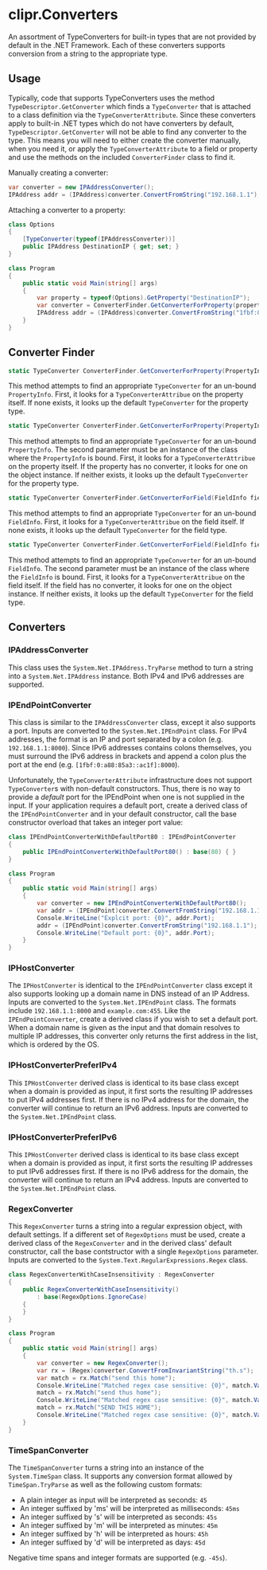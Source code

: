 # clipr.Converters

An assortment of TypeConverters for built-in types that are not provided by
default in the .NET Framework. Each of these converters supports conversion
from a string to the appropriate type.

## Usage

Typically, code that supports TypeConverters uses the method
`TypeDescriptor.GetConverter` which finds a `TypeConverter` that
is attached to a class definition via the `TypeConverterAttribute`.
Since these converters apply to built-in .NET types which do not
have converters by default, `TypeDescriptor.GetConverter` will not
be able to find any converter to the type. This means you will need to
either create the converter manually, when you need it, or apply the
`TypeConverterAttribute` to a field or property and use the methods
on the included `ConverterFinder` class to find it.

Manually creating a converter:

```csharp
var converter = new IPAddressConverter();
IPAddress addr = (IPAddress)converter.ConvertFromString("192.168.1.1");
```

Attaching a converter to a property:

```csharp
class Options
{
	[TypeConverter(typeof(IPAddressConverter))]
	public IPAddress DestinationIP { get; set; }
}

class Program
{
	public static void Main(string[] args)
	{
		var property = typeof(Options).GetProperty("DestinationIP");
		var converter = ConverterFinder.GetConverterForProperty(property);
		IPAddress addr = (IPAddress)converter.ConvertFromString("1fbf:0:a88:85a3::ac1f");
	}
}
```

## Converter Finder

```csharp
static TypeConverter ConverterFinder.GetConverterForProperty(PropertyInfo prop)
```

This method attempts to find an appropriate `TypeConverter` for an
un-bound `PropertyInfo`. First, it looks for a `TypeConverterAttribue`
on the property itself. If none exists, it looks up the default `TypeConverter`
for the property type.

```csharp
static TypeConverter ConverterFinder.GetConverterForProperty(PropertyInfo prop, object declaringInstance)
```

This method attempts to find an appropriate `TypeConverter` for an
un-bound `PropertyInfo`. The second parameter must be an instance of
the class where the `PropertyInfo` is bound. First, it looks for a
`TypeConverterAttribue` on the property itself. If the property has
no converter, it looks for one on the object instance. If neither exists,
it looks up the default `TypeConverter` for the property type.

```csharp
static TypeConverter ConverterFinder.GetConverterForField(FieldInfo field)
```

This method attempts to find an appropriate `TypeConverter` for an
un-bound `FieldInfo`. First, it looks for a `TypeConverterAttribue`
on the field itself. If none exists, it looks up the default `TypeConverter`
for the field type.

```csharp
static TypeConverter ConverterFinder.GetConverterForField(FieldInfo field, object declaringInstance)
```

This method attempts to find an appropriate `TypeConverter` for an
un-bound `FieldInfo`. The second parameter must be an instance of
the class where the `FieldInfo` is bound. First, it looks for a
`TypeConverterAttribue` on the field itself. If the field has
no converter, it looks for one on the object instance. If neither exists,
it looks up the default `TypeConverter` for the field type.


## Converters

### IPAddressConverter

This class uses the `System.Net.IPAddress.TryParse` method to turn a string
into a `System.Net.IPAddress` instance. Both IPv4 and IPv6 addresses are supported.

### IPEndPointConverter

This class is similar to the `IPAddressConverter` class, except it also
supports a port. Inputs are converted to the `System.Net.IPEndPoint` class.
For IPv4 addresses, the format is an IP and port separated
by a colon (e.g. `192.168.1.1:8000`). Since IPv6 addresses contains colons
themselves, you must surround the IPv6 address in brackets and append a colon
plus the port at the end (e.g. `[1fbf:0:a88:85a3::ac1f]:8000`).

Unfortunately, the `TypeConverterAttribute` infrastructure does not support
`TypeConverter`s with non-default constructors. Thus, there is no way to
provide a *default* port for the IPEndPoint when one is not supplied in the
input. If your application requires a default port, create a derived class
of the `IPEndPointConverter` and in your default constructor, call the base
constructor overload that takes an integer port value:

```csharp
class IPEndPointConverterWithDefaultPort80 : IPEndPointConverter
{
    public IPEndPointConverterWithDefaultPort80() : base(80) { }
}

class Program
{
	public static void Main(string[] args)
	{
		var converter = new IPEndPointConverterWithDefaultPort80();
        var addr = (IPEndPoint)converter.ConvertFromString("192.168.1.1:8000");
        Console.WriteLine("Explcit port: {0}", addr.Port);
        addr = (IPEndPoint)converter.ConvertFromString("192.168.1.1");
        Console.WriteLine("Default port: {0}", addr.Port);
	}
}
```

### IPHostConverter

The `IPHostConverter` is identical to the `IPEndPointConverter` class except it
also supports looking up a domain name in DNS instead of an IP Address. Inputs
are converted to the `System.Net.IPEndPoint` class. The formats
include `192.168.1.1:8000` and `example.com:455`. Like the `IPEndPointConverter`,
create a derived class if you wish to set a default port. When a domain name is
given as the input and that domain resolves to multiple IP addresses, this converter
only returns the first address in the list, which is ordered by the OS.

### IPHostConverterPreferIPv4

This `IPHostConverter` derived class is identical to its base class except when a
domain is provided as input, it first sorts the resulting IP addresses to put
IPv4 addresses first. If there is no IPv4 address for the domain, the converter
will continue to return an IPv6 address. Inputs are converted to the
`System.Net.IPEndPoint` class. 

### IPHostConverterPreferIPv6

This `IPHostConverter` derived class is identical to its base class except when a
domain is provided as input, it first sorts the resulting IP addresses to put
IPv6 addresses first. If there is no IPv6 address for the domain, the converter
will continue to return an IPv4 address. Inputs are converted to the
`System.Net.IPEndPoint` class. 

### RegexConverter

This `RegexConverter` turns a string into a regular expression object, with default settings.
If a different set of `RegexOptions` must be used, create a derived class of the `RegexConverter`
and in the derived class' default constructor, call the base contstructor with a single `RegexOptions`
parameter. Inputs are converted to the `System.Text.RegularExpressions.Regex` class.

```csharp
class RegexConverterWithCaseInsensitivity : RegexConverter
{
    public RegexConverterWithCaseInsensitivity()
        : base(RegexOptions.IgnoreCase)
    {
    }
}

class Program
{
	public static void Main(string[] args)
	{
        var converter = new RegexConverter();
        var rx = (Regex)converter.ConvertFromInvariantString("th.s");
        var match = rx.Match("send this home");
        Console.WriteLine("Matched regex case sensitive: {0}", match.Value);
        match = rx.Match("send thus home");
        Console.WriteLine("Matched regex case sensitive: {0}", match.Value);
        match = rx.Match("SEND THIS HOME");
        Console.WriteLine("Matched regex case sensitive: {0}", match.Value);
	}
}
```

### TimeSpanConverter

The `TimeSpanConverter` turns a string into an instance of the `System.TimeSpan` class.
It supports any conversion format allowed by `TimeSpan.TryParse` as well as the
following custom formats:

* A plain integer as input will be interpreted as seconds: `45`
* An integer suffixed by 'ms' will be interpreted as milliseconds: `45ms`
* An integer suffixed by 's' will be interpreted as seconds: `45s`
* An integer suffixed by 'm' will be interpreted as minutes: `45m`
* An integer suffixed by 'h' will be interpreted as hours: `45h`
* An integer suffixed by 'd' will be interpreted as days: `45d`

Negative time spans and integer formats are supported (e.g. `-45s`).